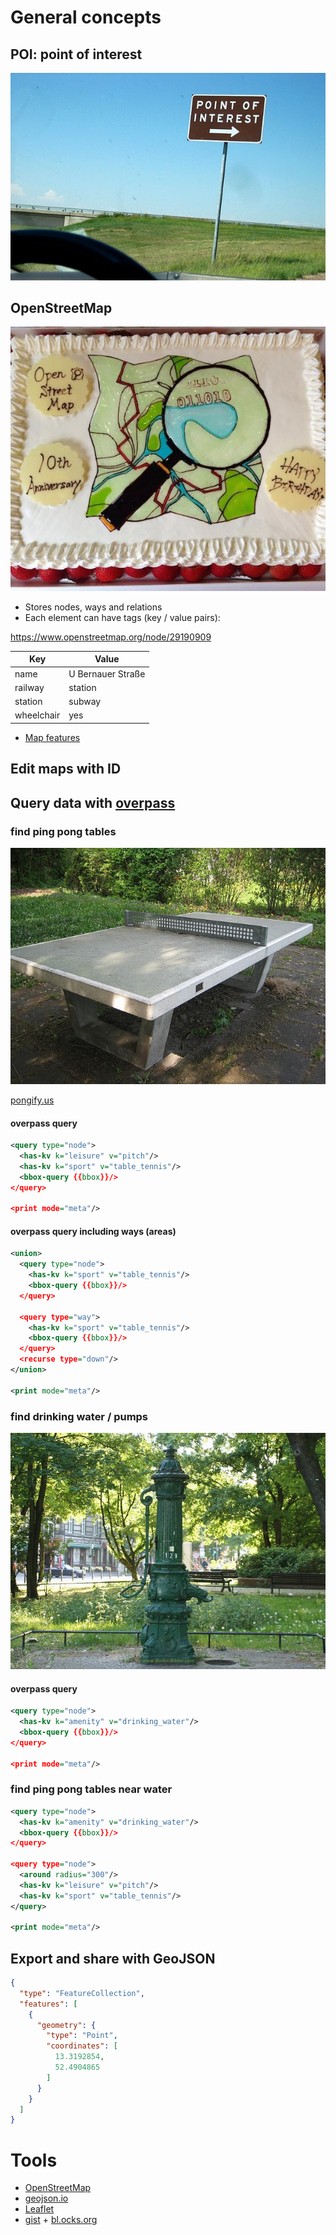 
# General concepts

## POI: point of interest

 ![POI](images/poi.jpg "point of interest")

## OpenStreetMap

![OSM](images/osm_10.jpg "10 years of OpenStreetMap")

 * Stores nodes, ways and relations
 * Each element can have tags (key / value pairs):

https://www.openstreetmap.org/node/29190909

Key        | Value
---------  | -------------
name	     | U Bernauer Straße
railway	   | station
station	   | subway
wheelchair | yes

 * [Map features](http://wiki.openstreetmap.org/wiki/Map_Features)

## Edit maps with ID

## Query data with [overpass][]

### find ping pong tables

![ping pong table](images/tischtennis.jpg "typical berlin ping pong table, 20th century")

[pongify.us]

#### overpass query

```xml
<query type="node">
  <has-kv k="leisure" v="pitch"/>
  <has-kv k="sport" v="table_tennis"/>
  <bbox-query {{bbox}}/>
</query>

<print mode="meta"/>
```

#### overpass query including ways (areas)

```xml
<union>
  <query type="node">
    <has-kv k="sport" v="table_tennis"/>
    <bbox-query {{bbox}}/>
  </query>

  <query type="way">
    <has-kv k="sport" v="table_tennis"/>
    <bbox-query {{bbox}}/>
  </query>
  <recurse type="down"/>
</union>

<print mode="meta"/>
```

### find drinking water / pumps

![berliner pumpe](images/berliner-pumpe.jpg "typical berlin pump, 19th century")

#### overpass query

```xml
<query type="node">
  <has-kv k="amenity" v="drinking_water"/>
  <bbox-query {{bbox}}/>
</query>

<print mode="meta"/>
```

### find ping pong tables near water

```xml
<query type="node">
  <has-kv k="amenity" v="drinking_water"/>
  <bbox-query {{bbox}}/>
</query>

<query type="node">
  <around radius="300"/>
  <has-kv k="leisure" v="pitch"/>
  <has-kv k="sport" v="table_tennis"/>
</query>

<print mode="meta"/>
```

## Export and share with GeoJSON

 ```json
 {
   "type": "FeatureCollection",
   "features": [
     {
       "geometry": {
         "type": "Point",
         "coordinates": [
           13.3192854,
           52.4904865
         ]
       }
     }
   ]
 }
 ```

# Tools

 * [OpenStreetMap][]
 * [geojson.io][]
 * [Leaflet]
 * [gist][] + [bl.ocks.org][]

[OpenStreetMap]: https://www.openstreetmap.org/
[pongify.us]: http://pongify.us
[Leaflet]: http://leafletjs.com/
[geojson.io]: http://geojson.io
[overpass]: http://overpass-turbo.eu/
[gist]: http://gist.github.com
[bl.ocks.org]: http://bl.ocks.org/
